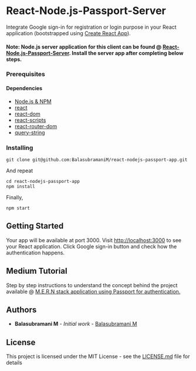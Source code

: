 # React-Node.js-Passport-Server

Integrate Google sign-in for registration or login purpose in your React application (bootstrapped using [Create React App](https://github.com/facebookincubator/create-react-app)).

#### Note: Node.js server application for this client can be found @ [React-Node.js-Passport-Server](https://github.com/balasubramanim/react-nodejs-passport-server). Install the server app after completing below steps.

### Prerequisites

#### Dependencies

* [Node.js & NPM](https://www.npmjs.com/package/download)
* [react](https://www.npmjs.com/package/react)
* [react-dom](https://www.npmjs.com/package/react-dom)
* [react-scripts](https://www.npmjs.com/package/react-scripts)
* [react-router-dom](https://www.npmjs.com/package/react-router-dom)
* [query-string](https://www.npmjs.com/package/query-string)

### Installing

```
git clone git@github.com:BalasubramaniM/react-nodejs-passport-app.git
```

And repeat

```
cd react-nodejs-passport-app
npm install
```

Finally,

```
npm start
```

## Getting Started

Your app will be available at port 3000. Visit [http://localhost:3000](http://localhost:3000) to see your React application. Click Google sign-in button and check how the authentication happens.

## Medium Tutorial

Step by step instructions to understand the concept behind the project available @ [M.E.R.N stack application using Passport for authentication.](https://hackernoon.com/m-e-r-n-stack-application-using-passport-for-authentication-920b1140a134)

## Authors

* **Balasubramani M** - _Initial work_ - [Balasubramani M](https://github.com/balasubramanim)

## License

This project is licensed under the MIT License - see the [LICENSE.md](LICENSE.md) file for details
